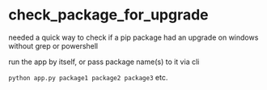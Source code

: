 # check_package_for_upgrade
needed a quick way to check if a pip package had an upgrade on windows without grep or powershell

run the app by itself, or pass package name(s) to it via cli

`python app.py package1 package2 package3` etc. 
